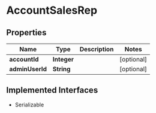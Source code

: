 

# AccountSalesRep


## Properties

| Name | Type | Description | Notes |
|------------ | ------------- | ------------- | -------------|
|**accountId** | **Integer** |  |  [optional] |
|**adminUserId** | **String** |  |  [optional] |


## Implemented Interfaces

* Serializable


